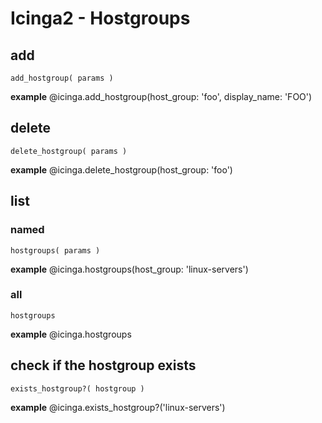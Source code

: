 # Icinga2 - Hostgroups


## add
    add_hostgroup( params )

**example**
    @icinga.add_hostgroup(host_group: 'foo', display_name: 'FOO')


## delete
    delete_hostgroup( params )

**example**
    @icinga.delete_hostgroup(host_group: 'foo')


## list

### named
    hostgroups( params )

**example**
    @icinga.hostgroups(host_group: 'linux-servers')

### all
    hostgroups

**example**
    @icinga.hostgroups


## check if the hostgroup exists
    exists_hostgroup?( hostgroup )

**example**
    @icinga.exists_hostgroup?('linux-servers')
